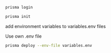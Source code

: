```sh
prisma login
```

```sh
prisma init
```

add environment variables to variables.env files

Use own .env file

```sh
prisma deploy --env-file variables.env
```
